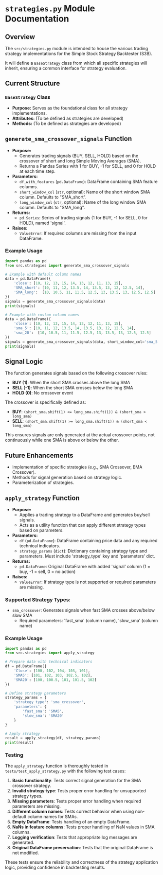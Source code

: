 # `strategies.py` Module Documentation

## Overview
The `src/strategies.py` module is intended to house the various trading strategy implementations for the Simple Stock Strategy Backtester (S3B).

It will define a `BaseStrategy` class from which all specific strategies will inherit, ensuring a common interface for strategy evaluation.

## Current Structure

### `BaseStrategy` Class
- **Purpose:** Serves as the foundational class for all strategy implementations.
- **Attributes:** (To be defined as strategies are developed)
- **Methods:** (To be defined as strategies are developed)

## `generate_sma_crossover_signals` Function

- **Purpose:**
    - Generates trading signals (BUY, SELL, HOLD) based on the crossover of short and long Simple Moving Averages (SMA).
    - Returns a Pandas Series with 1 for BUY, -1 for SELL, and 0 for HOLD at each time step.
- **Parameters:**
    - `df_with_features` (`pd.DataFrame`): DataFrame containing SMA feature columns.
    - `short_window_col` (`str`, optional): Name of the short window SMA column. Defaults to "SMA_short".
    - `long_window_col` (`str`, optional): Name of the long window SMA column. Defaults to "SMA_long".
- **Returns:**
    - `pd.Series`: Series of trading signals (1 for BUY, -1 for SELL, 0 for HOLD), named 'signal'.
- **Raises:**
    - `ValueError`: If required columns are missing from the input DataFrame.

### Example Usage
```python
import pandas as pd
from src.strategies import generate_sma_crossover_signals

# Example with default column names
data = pd.DataFrame({
    'close': [10, 12, 13, 15, 14, 13, 12, 11, 13, 15],
    'SMA_short': [10, 11, 12, 13.5, 14, 13.5, 13, 12, 12.5, 14],
    'SMA_long':  [10, 10.5, 11, 11.5, 12.5, 13, 13.5, 13, 12.5, 12.5]
})
signals = generate_sma_crossover_signals(data)
print(signals)

# Example with custom column names
data = pd.DataFrame({
    'close': [10, 12, 13, 15, 14, 13, 12, 11, 13, 15],
    'sma_5': [10, 11, 12, 13.5, 14, 13.5, 13, 12, 12.5, 14],
    'sma_20':  [10, 10.5, 11, 11.5, 12.5, 13, 13.5, 13, 12.5, 12.5]
})
signals = generate_sma_crossover_signals(data, short_window_col='sma_5', long_window_col='sma_20')
print(signals)
```

## Signal Logic

The function generates signals based on the following crossover rules:
- **BUY (1)**: When the short SMA crosses above the long SMA
- **SELL (-1)**: When the short SMA crosses below the long SMA
- **HOLD (0)**: No crossover event

The crossover is specifically defined as:
- **BUY**: `(short_sma.shift(1) <= long_sma.shift(1)) & (short_sma > long_sma)`
- **SELL**: `(short_sma.shift(1) >= long_sma.shift(1)) & (short_sma < long_sma)`

This ensures signals are only generated at the actual crossover points, not continuously while one SMA is above or below the other.

## Future Enhancements
- Implementation of specific strategies (e.g., SMA Crossover, EMA Crossover).
- Methods for signal generation based on strategy logic.
- Parameterization of strategies.

## `apply_strategy` Function

- **Purpose:**
    - Applies a trading strategy to a DataFrame and generates buy/sell signals.
    - Acts as a utility function that can apply different strategy types based on parameters.
- **Parameters:**
    - `df` (`pd.DataFrame`): DataFrame containing price data and any required technical indicators.
    - `strategy_params` (`dict`): Dictionary containing strategy type and parameters. Must include 'strategy_type' key and 'parameters' dict.
- **Returns:**
    - `pd.DataFrame`: Original DataFrame with added 'signal' column (1 = buy, -1 = sell, 0 = no action)
- **Raises:**
    - `ValueError`: If strategy type is not supported or required parameters are missing.

### Supported Strategy Types:
- `sma_crossover`: Generates signals when fast SMA crosses above/below slow SMA
  - Required parameters: 'fast_sma' (column name), 'slow_sma' (column name)

### Example Usage
```python
import pandas as pd
from src.strategies import apply_strategy

# Prepare data with technical indicators
df = pd.DataFrame({
    'Close': [100, 102, 104, 103, 101],
    'SMA5': [101, 102, 103, 102.5, 102],
    'SMA20': [100, 100.5, 101, 101.5, 102]
})

# Define strategy parameters
strategy_params = {
    'strategy_type': 'sma_crossover',
    'parameters': {
        'fast_sma': 'SMA5',
        'slow_sma': 'SMA20'
    }
}

# Apply strategy
result = apply_strategy(df, strategy_params)
print(result)
```

### Testing
The `apply_strategy` function is thoroughly tested in `tests/test_apply_strategy.py` with the following test cases:

1. **Basic functionality**: Tests correct signal generation for the SMA crossover strategy.
2. **Invalid strategy type**: Tests proper error handling for unsupported strategy types.
3. **Missing parameters**: Tests proper error handling when required parameters are missing.
4. **Different column names**: Tests correct behavior when using non-default column names for SMAs.
5. **Empty DataFrame**: Tests handling of an empty DataFrame.
6. **NaNs in feature columns**: Tests proper handling of NaN values in SMA columns.
7. **Logging verification**: Tests that appropriate log messages are generated.
8. **Original DataFrame preservation**: Tests that the original DataFrame is not modified.

These tests ensure the reliability and correctness of the strategy application logic, providing confidence in backtesting results.
